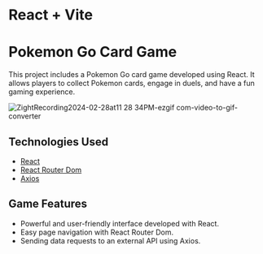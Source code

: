 # React + Vite

# Pokemon Go Card Game

This project includes a Pokemon Go card game developed using React. It allows players to collect Pokemon cards, engage in duels, and have a fun gaming experience.

![ZightRecording2024-02-28at11 28 34PM-ezgif com-video-to-gif-converter](https://github.com/MeltemPinar/Pokemon-Go-Card-Game/assets/147662901/e05ea966-a2fc-4437-b1a8-7a621fa964c5)

## Technologies Used

- [React](https://reactjs.org/)
- [React Router Dom](https://reactrouter.com/)
- [Axios](https://axios-http.com/)

## Game Features

- Powerful and user-friendly interface developed with React.
- Easy page navigation with React Router Dom.
- Sending data requests to an external API using Axios.
